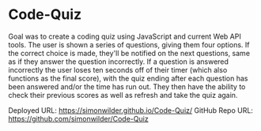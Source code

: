 # Code-Quiz

Goal was to create a coding quiz using JavaScript and current Web API tools. The user is shown a series of questions, giving them four options. If the correct choice is made, they'll be notified on the next questions, same as if they answer the question incorrectly. If a question is answered incorrectly the user loses ten seconds off of their timer (which also functions as the final score), with the quiz ending after each question has been answered and/or the time has run out. They then have the ability to check their previous scores as well as refresh and take the quiz again. 

Deployed URL: https://simonwilder.github.io/Code-Quiz/
GitHub Repo URL: https://github.com/simonwilder/Code-Quiz

